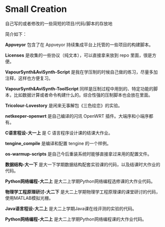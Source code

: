 # Small Creation

自己写的或者修改的一些简短的项目/代码/脚本的存放地 

简介如下： 

**Appveyor** 包含了在 Appveyor 持续集成平台上托管的一些项目的构建脚本。 

**Licenses** 是收集的一些协议（纯文本），可以直接拿来放到 repo 里面，很是方便。

**VapourSynth&AviSynth-Script** 是我在学压制的时候自己做的练习，尽量多加注释，这样也方便复习。 

**VapourSynth&AviSynth-ToolScript**  同样是压制过程中用到的、特定功能的脚本，比如数据计算或者命令构建什么的。综合性强的压制脚本也会放在里面。 

**Tricolour-Lovestory** 是闲来无事解包《三色绘恋》的实验。

**netkeeper-openwrt** 是自己编译的闪讯 OpenWRT 插件。大端序和小端序都有。

**C语言程设-大一上** 是 C 语言程序设计课的结课大作业。

**tengine_compile** 是编译和配置 tengine 的一个样例。

**os-warmup-scripts** 是自己今后重装系统时能够直接拿过来用的配置文件。

**数据结构-大一下** 是大一下学期数据结构配套实验课的代码，以及结课时大作业的代码。

**Python网络编程-大二上** 是大二上学期Python网络编程选修课的大作业代码。

**物理学工程原理研讨-大二下** 是大二上学期物理学工程原理课的课堂研讨的代码，使用MATLAB模拟光栅。

**Java语言程设-大二上** 是大二上学期Java课在线评测的实验的代码。

**Python网络编程-大二上** 是大二上学期Python网络编程课的大作业代码。






